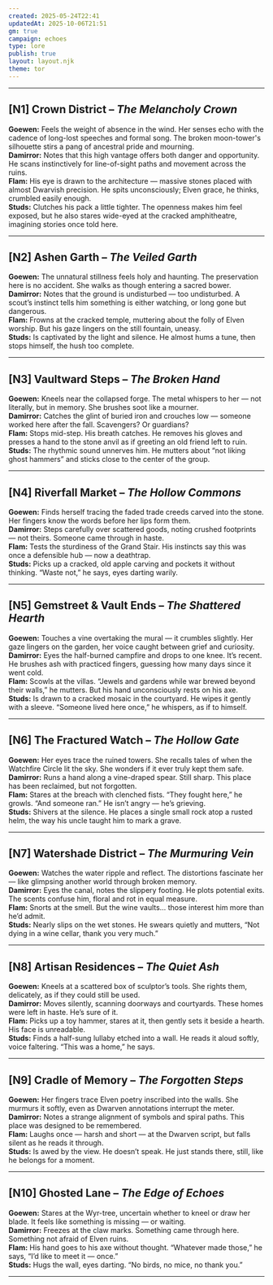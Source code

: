 ```yaml
---
created: 2025-05-24T22:41
updatedAt: 2025-10-06T21:51
gm: true
campaign: echoes
type: lore
publish: true
layout: layout.njk
theme: tor
---
```



---

## [N1] Crown District – *The Melancholy Crown*
**Goewen:** Feels the weight of absence in the wind. Her senses echo with the cadence of long-lost speeches and formal song. The broken moon-tower's silhouette stirs a pang of ancestral pride and mourning.  
**Damirror:** Notes that this high vantage offers both danger and opportunity. He scans instinctively for line-of-sight paths and movement across the ruins.  
**Flam:** His eye is drawn to the architecture — massive stones placed with almost Dwarvish precision. He spits unconsciously; Elven grace, he thinks, crumbled easily enough.  
**Studs:** Clutches his pack a little tighter. The openness makes him feel exposed, but he also stares wide-eyed at the cracked amphitheatre, imagining stories once told here.

---

## [N2] Ashen Garth – *The Veiled Garth*
**Goewen:** The unnatural stillness feels holy and haunting. The preservation here is no accident. She walks as though entering a sacred bower.  
**Damirror:** Notes that the ground is undisturbed — too undisturbed. A scout’s instinct tells him something is either watching, or long gone but dangerous.  
**Flam:** Frowns at the cracked temple, muttering about the folly of Elven worship. But his gaze lingers on the still fountain, uneasy.  
**Studs:** Is captivated by the light and silence. He almost hums a tune, then stops himself, the hush too complete.

---

## [N3] Vaultward Steps – *The Broken Hand*
**Goewen:** Kneels near the collapsed forge. The metal whispers to her — not literally, but in memory. She brushes soot like a mourner.  
**Damirror:** Catches the glint of buried iron and crouches low — someone worked here after the fall. Scavengers? Or guardians?  
**Flam:** Stops mid-step. His breath catches. He removes his gloves and presses a hand to the stone anvil as if greeting an old friend left to ruin.  
**Studs:** The rhythmic sound unnerves him. He mutters about “not liking ghost hammers” and sticks close to the center of the group.

---

## [N4] Riverfall Market – *The Hollow Commons*
**Goewen:** Finds herself tracing the faded trade creeds carved into the stone. Her fingers know the words before her lips form them.  
**Damirror:** Steps carefully over scattered goods, noting crushed footprints — not theirs. Someone came through in haste.  
**Flam:** Tests the sturdiness of the Grand Stair. His instincts say this was once a defensible hub — now a deathtrap.  
**Studs:** Picks up a cracked, old apple carving and pockets it without thinking. “Waste not,” he says, eyes darting warily.

---

## [N5] Gemstreet & Vault Ends – *The Shattered Hearth*
**Goewen:** Touches a vine overtaking the mural — it crumbles slightly. Her gaze lingers on the garden, her voice caught between grief and curiosity.  
**Damirror:** Eyes the half-burned campfire and drops to one knee. It’s recent. He brushes ash with practiced fingers, guessing how many days since it went cold.  
**Flam:** Scowls at the villas. “Jewels and gardens while war brewed beyond their walls,” he mutters. But his hand unconsciously rests on his axe.  
**Studs:** Is drawn to a cracked mosaic in the courtyard. He wipes it gently with a sleeve. “Someone lived here once,” he whispers, as if to himself.

---

## [N6] The Fractured Watch – *The Hollow Gate*
**Goewen:** Her eyes trace the ruined towers. She recalls tales of when the Watchfire Circle lit the sky. She wonders if it ever truly kept them safe.  
**Damirror:** Runs a hand along a vine-draped spear. Still sharp. This place has been reclaimed, but not forgotten.  
**Flam:** Stares at the breach with clenched fists. “They fought here,” he growls. “And someone ran.” He isn’t angry — he’s grieving.  
**Studs:** Shivers at the silence. He places a single small rock atop a rusted helm, the way his uncle taught him to mark a grave.

---

## [N7] Watershade District – *The Murmuring Vein*
**Goewen:** Watches the water ripple and reflect. The distortions fascinate her — like glimpsing another world through broken memory.  
**Damirror:** Eyes the canal, notes the slippery footing. He plots potential exits. The scents confuse him, floral and rot in equal measure.  
**Flam:** Snorts at the smell. But the wine vaults… those interest him more than he’d admit.  
**Studs:** Nearly slips on the wet stones. He swears quietly and mutters, “Not dying in a wine cellar, thank you very much.”

---

## [N8] Artisan Residences – *The Quiet Ash*
**Goewen:** Kneels at a scattered box of sculptor’s tools. She rights them, delicately, as if they could still be used.  
**Damirror:** Moves silently, scanning doorways and courtyards. These homes were left in haste. He’s sure of it.  
**Flam:** Picks up a toy hammer, stares at it, then gently sets it beside a hearth. His face is unreadable.  
**Studs:** Finds a half-sung lullaby etched into a wall. He reads it aloud softly, voice faltering. “This was a home,” he says.

---

## [N9] Cradle of Memory – *The Forgotten Steps*
**Goewen:** Her fingers trace Elven poetry inscribed into the walls. She murmurs it softly, even as Dwarven annotations interrupt the meter.  
**Damirror:** Notes a strange alignment of symbols and spiral paths. This place was designed to be remembered.  
**Flam:** Laughs once — harsh and short — at the Dwarven script, but falls silent as he reads it through.  
**Studs:** Is awed by the view. He doesn’t speak. He just stands there, still, like he belongs for a moment.

---

## [N10] Ghosted Lane – *The Edge of Echoes*
**Goewen:** Stares at the Wyr-tree, uncertain whether to kneel or draw her blade. It feels like something is missing — or waiting.  
**Damirror:** Freezes at the claw marks. Something came through here. Something not afraid of Elven ruins.  
**Flam:** His hand goes to his axe without thought. “Whatever made those,” he says, “I’d like to meet it — once.”  
**Studs:** Hugs the wall, eyes darting. “No birds, no mice, no thank you.”

---
